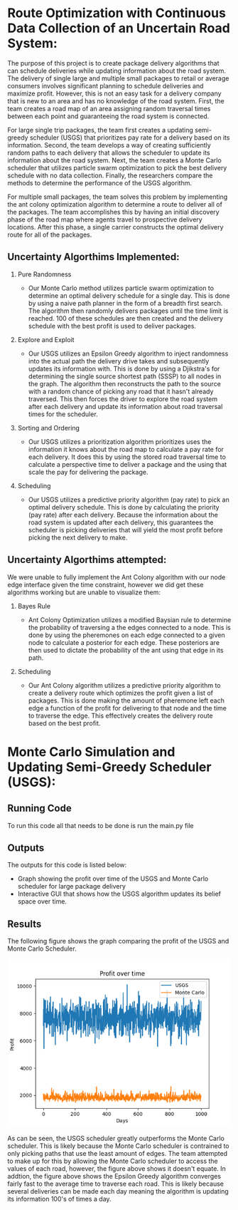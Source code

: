 # Route Optimization with Continuous Data Collection of an Uncertain Road System:

The purpose of this project is to create package delivery algorithms that can schedule deliveries while updating information about the road system. The delivery of single large and multiple small packages to retail or average consumers involves significant planning to schedule deliveries and maximize profit. However, this is not an easy task for a delivery company that is new to an area and has no knowledge of the road system. First, the team creates a road map of an area assigning random traversal times between each point and guaranteeing the road system is connected. 

For large single trip packages, the team first creates a updating semi-greedy scheduler (USGS) that prioritizes pay rate for a delivery based on its information. Second, the team develops a way of creating sufficiently random paths to each delivery that allows the scheduler to update its information about the road system. Next, the team creates a Monte Carlo scheduler that utilizes particle swarm optimization to pick the best delivery schedule with no data collection. Finally, the researchers compare the methods to determine the performance of the USGS algorithm.

For multiple small packages, the team solves this problem by implementing the ant colony optimization algorithm to determine a route to deliver all of the packages. The team accomplishes this by having an initial discovery phase of the road map where agents travel to prospective delivery locations. After this phase, a single carrier constructs the optimal delivery route for all of the packages.


## Uncertainty Algorthims Implemented: 

1. Pure Randomness
   - Our Monte Carlo method utilizes particle swarm optimization to determine an optimal delivery schedule for a single day. This is done by using a naive path planner in the form of a breadth first search. The algorithm then randomly delivers packages until the time limit is reached. 100 of these schedules are then created and the delivery schedule with the best profit is used to deliver packages. 
  
2. Explore and Exploit 
   - Our USGS utilizes an Epsilon Greedy algorithm to inject randomness into the actual path the delivery drive takes and subsequently updates its information with. This is done by using a Djikstra's for determining the single source shortest path (SSSP) to all nodes in the graph. The algorithm then reconstructs the path to the source with a random chance of picking any road that it hasn't already traversed. This then forces the driver to explore the road system after each delivery and update its information about road traversal times for the scheduler.
  
3. Sorting and Ordering 
   - Our USGS utilizes a prioritization algorithm prioritizes uses the information it knows about the road map to calculate a pay rate for each delivery. It does this by using the stored road traversal time to calculate a perspective time to deliver a package and the using that scale the pay for delivering the package.
  
4. Scheduling 
   - Our USGS utilizes a predictive priority algorithm (pay rate) to pick an optimal delivery schedule. This is done by calculating the priority (pay rate) after each delivery. Because the information about the road system is updated after each delivery, this guarantees the scheduler is picking deliveries that will yield the most profit before picking the next delivery to make.

## Uncertainty Algorthims attempted:

We were unable to fully implement the Ant Colony algorithm with our node edge interface given the time constraint, however we did get these algorithms working but are unable to visualize them: 

1. Bayes Rule
   - Ant Colony Optimization utilizes a modified Baysian rule to determine the probability of traversing a the edges connected to a node. This is done by using the pheremones on each edge connected to a given node to calculate a posterior for each edge. These posteriors are then used to dictate the probability of the ant using that edge in its path.

2. Scheduling 
   - Our Ant Colony algorithm utilizes a predictive priority algorithm to create a delivery route which optimizes the profit given a list of packages. This is done making the amount of pheremone left each edge a function of the profit for delivering to that node and the time to traverse the edge. This effectively creates the delivery route based on the best profit.

# Monte Carlo Simulation and Updating Semi-Greedy Scheduler (USGS):

## Running Code

To run this code all that needs to be done is run the main.py file

## Outputs

The outputs for this code is listed below:

- Graph showing the profit over time of the USGS and Monte Carlo scheduler for large package delivery
- Interactive GUI that shows how the USGS algorithm updates its belief space over time.

## Results

The following figure shows the graph comparing the profit of the USGS and Monte Carlo Scheduler.

![image](./Figures/GreedyvsMonteCarlo.png)

As can be seen, the USGS scheduler greatly outperforms the Monte Carlo scheduler. This is likely because the Monte Carlo scheduler is contrained to only picking paths that use the least amount of edges. The team attempted to make up for this by allowing the Monte Carlo scheduler to access the values of each road, however, the figure above shows it doesn't equate. In addtion, the figure above shows the Epsilon Greedy algorithm converges fairly fast to the average time to traverse each road. This is likely because several deliveries can be made each day meaning the algorithm is updating its information 100's of times a day.
